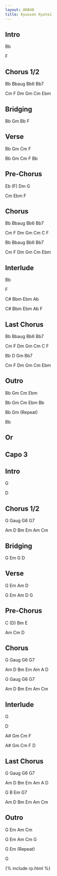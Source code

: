 ```yaml
---
layout: AKB48
title: Kyuusen Kyotei
---
```

## Intro
Bb

F

## Chorus 1/2
Bb Bbaug Bb6 Bb7

Cm F Dm Gm Cm Ebm

## Bridging
Bb Gm Bb F

## Verse
Bb Gm Cm F

Bb Gm Cm F Bb

## Pre-Chorus
Eb (F) Dm G

Cm Ebm F

## Chorus
Bb Bbaug Bb6 Bb7

Cm F Dm Gm Cm C F

Bb Bbaug Bb6 Bb7

Cm F Dm Gm Cm Ebm

## Interlude
Bb

F

C# Bbm Ebm Ab

C# Bbm Ebm Ab F

## Last Chorus
Bb Bbaug Bb6 Bb7

Cm F Dm Gm Cm C F

Bb D Gm Bb7

Cm F Dm Gm Cm Ebm

## Outro
Bb Gm Cm Ebm

Bb Gm Cm Ebm Bb

Bb Gm (Repeat)

Bb

## Or
## Capo 3
## Intro
G

D

## Chorus 1/2
G Gaug G6 G7

Am D Bm Em Am Cm

## Bridging
G Em G D

## Verse
G Em Am D

G Em Am D G

## Pre-Chorus
C (D) Bm E

Am Cm D

## Chorus
G Gaug G6 G7

Am D Bm Em Am A D

G Gaug G6 G7

Am D Bm Em Am Cm

## Interlude
G

D

A# Gm Cm F

A# Gm Cm F D

## Last Chorus
G Gaug G6 G7

Am D Bm Em Am A D

G B Em G7

Am D Bm Em Am Cm

## Outro
G Em Am Cm

G Em Am Cm G

G Em (Repeat)

G

{% include rp.html %}
